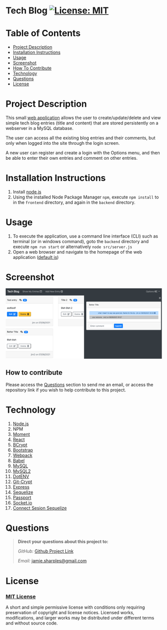 # Tech Blog      [![License: MIT](https://img.shields.io/badge/License-MIT-yellow.svg)](https://opensource.org/licenses/MIT)

# Table of Contents
- [Project Description](#project-description)
- [Installation Instructions](#installation-instructions)
- [Usage](#usage)
- [Screenshot](#screenshot)
- [How To Contribute](#how-to-contribute)
- [Technology](#technology)
- [Questions](#questions)
- [License](#license)


# Project Description
This small [web application](https://tech-blog-jps.herokuapp.com/) allows the user to create/update/delete and view simple tech blog entries (title and content) that are stored persistently on a webserver in a MySQL database.

The user can access all the existing blog entries and their comments, but only when logged into the site through the login screen.

A new user can register and create a login with the Options menu, and then be able to enter their own entries and comment on other entries.

# Installation Instructions

1.  Install [node.js](http://nodejs.org)
2.  Using the installed Node Package Manager `npm`, execute `npm install` to in the `frontend` directory, and again in the `backend` directory.


# Usage

1. To execute the application, use a command line interface (CLI) such as terminal (or in windows command), goto the `backend` directory and execute `npm run start` or alternatively `node src/server.js`
2. Open a web browser and navigate to the homepage of the web application ([default is](http://localhost:3000))


# Screenshot

![screenshot](./backend/public/img/screenshot.png)

## How to contribute

Please access the [Questions](#questions) section to send me an email, or access the repository link if you wish to help contribute to this project.


# Technology

1. [Node.js](http://nodejs.org)
2. NPM
4. [Moment](https://npmjs.com/package/moment)
5. [React](https://www.npmjs.com/package/react)
6. [BCrypt](https://www.npmjs.com/package/bcrypt)
7. [Bootstrap](https://getbootstrap.com/)
8. [Webpack](https://www.typescriptlang.org/)
9. [Babel](https://babeljs.io/)
10. [MySQL](https://www.mysql.com/)
11. [MySQL2](https://www.npmjs.com/package/mysql2)
12. [DotENV](https://www.npmjs.com/package/dotenv)
13. [Git-Crypt](https://github.com/AGWA/git-crypt)
14. [Express](https://www.npmjs.com/package/express)
15. [Sequelize](https://www.npmjs.com/package/sequelize)
16. [Passport](https://www.npmjs.com/package/passport)
17. [Socket.io](https://socket.io/)
18. [Connect Sesion Sequelize](https://www.npmjs.com/package/connect-session-sequelize)


# Questions

>  **Direct your questions about this project to:**
>
>  *GitHub:* [Github Project Link](https://github.com/jsharples777/tech-blog-jps)
>
>  *Email:* [jamie.sharples@gmail.com](mailto:jamie.sharples@gmail.com)

# License

### [MIT License](https://opensource.org/licenses/MIT)
A short and simple permissive license with conditions only requiring preservation of copyright and license notices. Licensed works, modifications, and larger works may be distributed under different terms and without source code.
